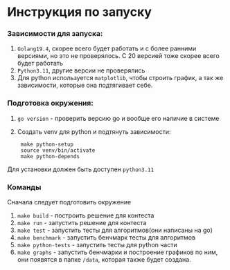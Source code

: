 # Инструкция по запуску

### Зависимости для запуска:

1) `Golang19.4`, скорее всего будет работать и с более ранними версиями, но это не 
проверялось. С 20 версией тоже скорее всего будет работать
2) `Python3.11`, другие версии не проверялись
3) Для python используется `matplotlib`, чтобы строить график, а так же зависимости, которые
она подтягивает себе.

### Подготовка окружения:

1) `go version` - проверить версию go и вообще его наличие в системе
2) Создать venv для python и подтянуть зависимости:

        
        make python-setup
        source venv/bin/activate
        make python-depends
Для установки должен быть доступен `python3.11`

### Команды

Сначала следует подготовить окружение

1) `make build` - построить решение для контеста
2) `make run` - запустить решение для контеста
3) `make test` - запустить тесты для алгоритмов(они написаны на go)
4) `make benchmark` - запустить бенчмарк тесты для алгоритмов 
5) `make python-tests` - запустить тесты для python части
6) `make graphs` - запустить бенчмарки и построение графиков по ним,
они появятся в папке `/data`, которая также будет создана.
